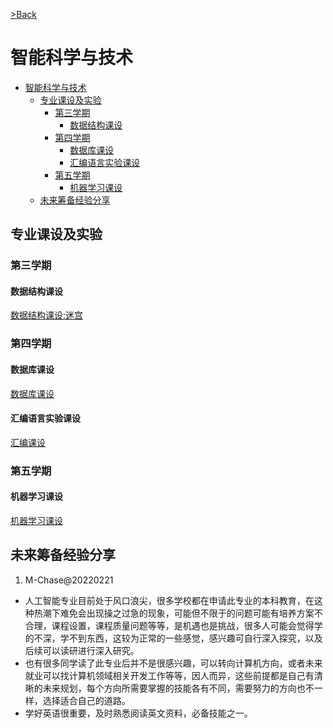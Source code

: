 [>Back](../README.md)

# 智能科学与技术

- [智能科学与技术](#智能科学与技术)
  - [专业课设及实验](#专业课设及实验)
    - [第三学期](#第三学期)
      - [数据结构课设](#数据结构课设)
    - [第四学期](#第四学期)
      - [数据库课设](#数据库课设)
      - [汇编语言实验课设](#汇编语言实验课设)
    - [第五学期](#第五学期)
      - [机器学习课设](#机器学习课设)
  - [未来筹备经验分享](#未来筹备经验分享)

## 专业课设及实验

### 第三学期

#### 数据结构课设

[数据结构课设:迷宫](datastructure/README.md)

### 第四学期

#### 数据库课设

[数据库课设](database/README.md)

#### 汇编语言实验课设

[汇编课设](Assembly/README.md)

### 第五学期

#### 机器学习课设

[机器学习课设](Machine_learning/README.md)

## 未来筹备经验分享

1. M-Chase@20220221

- 人工智能专业目前处于风口浪尖，很多学校都在申请此专业的本科教育，在这种热潮下难免会出现操之过急的现象，可能但不限于的问题可能有培养方案不合理，课程设置，课程质量问题等等，是机遇也是挑战，很多人可能会觉得学的不深，学不到东西，这较为正常的一些感觉，感兴趣可自行深入探究，以及后续可以读研进行深入研究。
- 也有很多同学读了此专业后并不是很感兴趣，可以转向计算机方向，或者未来就业可以找计算机领域相关开发工作等等，因人而异，这些前提都是自己有清晰的未来规划，每个方向所需要掌握的技能各有不同，需要努力的方向也不一样，选择适合自己的道路。
- 学好英语很重要，及时熟悉阅读英文资料，必备技能之一。
